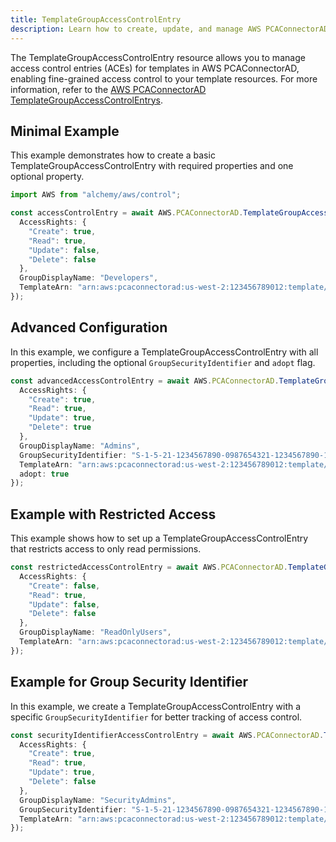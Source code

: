 ```yaml
---
title: TemplateGroupAccessControlEntry
description: Learn how to create, update, and manage AWS PCAConnectorAD TemplateGroupAccessControlEntrys using Alchemy Cloud Control.
---
```


The TemplateGroupAccessControlEntry resource allows you to manage access control entries (ACEs) for templates in AWS PCAConnectorAD, enabling fine-grained access control to your template resources. For more information, refer to the [AWS PCAConnectorAD TemplateGroupAccessControlEntrys](https://docs.aws.amazon.com/pcaconnectorad/latest/userguide/).

## Minimal Example

This example demonstrates how to create a basic TemplateGroupAccessControlEntry with required properties and one optional property.

```ts
import AWS from "alchemy/aws/control";

const accessControlEntry = await AWS.PCAConnectorAD.TemplateGroupAccessControlEntry("basicAccessControlEntry", {
  AccessRights: {
    "Create": true,
    "Read": true,
    "Update": false,
    "Delete": false
  },
  GroupDisplayName: "Developers",
  TemplateArn: "arn:aws:pcaconnectorad:us-west-2:123456789012:template/DevCertTemplate"
});
```

## Advanced Configuration

In this example, we configure a TemplateGroupAccessControlEntry with all properties, including the optional `GroupSecurityIdentifier` and `adopt` flag.

```ts
const advancedAccessControlEntry = await AWS.PCAConnectorAD.TemplateGroupAccessControlEntry("advancedAccessControlEntry", {
  AccessRights: {
    "Create": true,
    "Read": true,
    "Update": true,
    "Delete": true
  },
  GroupDisplayName: "Admins",
  GroupSecurityIdentifier: "S-1-5-21-1234567890-0987654321-1234567890-1001",
  TemplateArn: "arn:aws:pcaconnectorad:us-west-2:123456789012:template/AdminCertTemplate",
  adopt: true
});
```

## Example with Restricted Access

This example shows how to set up a TemplateGroupAccessControlEntry that restricts access to only read permissions.

```ts
const restrictedAccessControlEntry = await AWS.PCAConnectorAD.TemplateGroupAccessControlEntry("restrictedAccessControlEntry", {
  AccessRights: {
    "Create": false,
    "Read": true,
    "Update": false,
    "Delete": false
  },
  GroupDisplayName: "ReadOnlyUsers",
  TemplateArn: "arn:aws:pcaconnectorad:us-west-2:123456789012:template/ReadOnlyCertTemplate"
});
```

## Example for Group Security Identifier

In this example, we create a TemplateGroupAccessControlEntry with a specific `GroupSecurityIdentifier` for better tracking of access control.

```ts
const securityIdentifierAccessControlEntry = await AWS.PCAConnectorAD.TemplateGroupAccessControlEntry("securityIdentifierAccessControlEntry", {
  AccessRights: {
    "Create": true,
    "Read": true,
    "Update": true,
    "Delete": false
  },
  GroupDisplayName: "SecurityAdmins",
  GroupSecurityIdentifier: "S-1-5-21-1234567890-0987654321-1234567890-1002",
  TemplateArn: "arn:aws:pcaconnectorad:us-west-2:123456789012:template/SecurityCertTemplate"
});
```